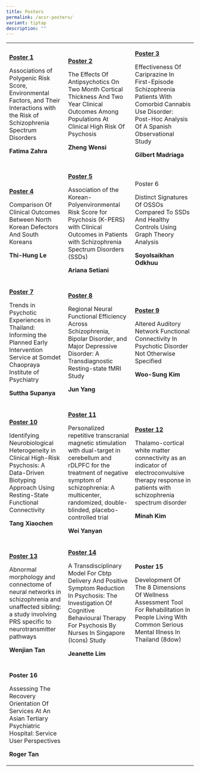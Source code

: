 ```yaml
---
title: Posters
permalink: /acsr-posters/
variant: tiptap
description: ""
---
```

<table style="minWidth: 75px">
<colgroup>
<col>
<col>
<col>
</colgroup>
<tbody>
<tr>
<td rowspan="1" colspan="1">
<p><strong><a href="/files/P1.pdf" rel="noopener noreferrer nofollow" target="_blank">Poster 1</a></strong>
</p>
<p></p>
<p>Associations of Polygenic Risk Score, Environmental Factors, and Their
Interactions with the Risk of Schizophrenia Spectrum Disorders</p>
<p><strong>Fatima Zahra</strong>
</p>
<p></p>
</td>
<td rowspan="1" colspan="1">
<p><strong><a href="/files/P2.pdf" rel="noopener noreferrer nofollow" target="_blank">Poster 2</a></strong>
</p>
<p></p>
<p>The Effects Of Antipsychotics On Two Month Cortical Thickness And Two
Year Clinical Outcomes Among Populations At Clinical High Risk Of Psychosis</p>
<p><strong>Zheng Wensi</strong>
</p>
</td>
<td rowspan="1" colspan="1">
<p><strong><a href="/files/P3.pdf" rel="noopener noreferrer nofollow" target="_blank">Poster 3</a></strong>
</p>
<p></p>
<p>Effectiveness Of Cariprazine In First-Episode Schizophrenia Patients With
Comorbid Cannabis Use Disorder: Post-Hoc Analysis Of A Spanish Observational
Study</p>
<p></p>
<p><strong>Gilbert Madriaga</strong>
</p>
</td>
</tr>
<tr>
<td rowspan="1" colspan="1">
<p></p>
<p><strong><a href="/files/P4.pdf" rel="noopener noreferrer nofollow" target="_blank">Poster 4</a></strong>
</p>
<p></p>
<p>Comparison Of Clinical Outcomes Between North Korean Defectors And South
Koreans</p>
<p><strong>Thi-Hung Le</strong>
</p>
</td>
<td rowspan="1" colspan="1">
<p></p>
<p><strong><a href="/files/P5.pdf" rel="noopener noreferrer nofollow" target="_blank">Poster 5</a></strong>
</p>
<p></p>
<p>Association of the Korean-Polyenvironmental Risk Score for Psychosis (K-PERS)
with Clinical Outcomes in Patients with Schizophrenia Spectrum Disorders
(SSDs)</p>
<p></p>
<p><strong>Ariana Setiani</strong>
</p>
</td>
<td rowspan="1" colspan="1">
<p></p>
<p>Poster 6</p>
<p></p>
<p>Distinct Signatures Of OSSOs Compared To SSDs And Healthy Controls Using
Graph Theory Analysis</p>
<p></p>
<p><strong>Soyolsaikhan Odkhuu</strong>
</p>
</td>
</tr>
<tr>
<td rowspan="1" colspan="1">
<p></p>
<p><strong><a href="/files/P7.pdf" rel="noopener noreferrer nofollow" target="_blank">Poster 7</a></strong>
</p>
<p></p>
<p>Trends in Psychotic Experiences in Thailand: Informing the Planned Early
Intervention Service at Somdet Chaopraya Institute of Psychiatry</p>
<p></p>
<p><strong>Suttha Supanya</strong>
</p>
<p></p>
</td>
<td rowspan="1" colspan="1">
<p></p>
<p><strong><a href="/files/P8.pdf" rel="noopener noreferrer nofollow" target="_blank">Poster 8</a></strong>
</p>
<p></p>
<p>Regional Neural Functional Efficiency Across Schizophrenia, Bipolar Disorder,
and Major Depressive Disorder: A Transdiagnostic Resting-state fMRI Study</p>
<p></p>
<p><strong>Jun Yang</strong>
</p>
</td>
<td rowspan="1" colspan="1">
<p></p>
<p><strong><a href="/files/P9.pdf" rel="noopener noreferrer nofollow" target="_blank">Poster 9</a></strong>
</p>
<p></p>
<p>Altered Auditory Network Functional Connectivity In Psychotic Disorder
Not Otherwise Specified</p>
<p></p>
<p><strong>Woo-Sung Kim</strong>
</p>
</td>
</tr>
<tr>
<td rowspan="1" colspan="1">
<p></p>
<p><strong><a href="/files/P10.pdf" rel="noopener noreferrer nofollow" target="_blank">Poster 10</a></strong>
</p>
<p></p>
<p>Identifying Neurobiological Heterogeneity in Clinical High-Risk Psychosis:
A Data-Driven Biotyping Approach Using Resting-State Functional Connectivity</p>
<p></p>
<p><strong>Tang Xiaochen</strong>
</p>
</td>
<td rowspan="1" colspan="1">
<p></p>
<p><strong><a href="/files/P11.pdf" rel="noopener noreferrer nofollow" target="_blank">Poster 11</a></strong>
</p>
<p></p>
<p>Personalized repetitive transcranial magnetic stimulation with dual-target
in cerebellum and rDLPFC for the treatment of negative symptom of schizophrenia:
A multicenter, randomized, double-blinded, placebo-controlled trial</p>
<p><strong>Wei Yanyan</strong>
</p>
</td>
<td rowspan="1" colspan="1">
<p></p>
<p><strong><a href="/files/P12.pdf" rel="noopener noreferrer nofollow" target="_blank">Poster 12</a></strong>
</p>
<p></p>
<p>Thalamo-cortical white matter connectivity as an indicator of electroconvulsive
therapy response in patients with schizophrenia spectrum disorder</p>
<p><strong>Minah Kim</strong>
</p>
</td>
</tr>
<tr>
<td rowspan="1" colspan="1">
<p></p>
<p><strong><a href="/files/P13.pdf" rel="noopener noreferrer nofollow" target="_blank">Poster 13</a></strong>
</p>
<p></p>
<p>Abnormal morphology and connectome of neural networks in schizophrenia
and unaffected sibling: a study involving PRS specific to neurotransmitter
pathways</p>
<p><strong>Wenjian Tan</strong>
</p>
<p></p>
</td>
<td rowspan="1" colspan="1">
<p></p>
<p><strong><a href="/files/P14.pdf" rel="noopener noreferrer nofollow" target="_blank">Poster 14</a></strong>
</p>
<p></p>
<p>A Transdisciplinary Model For Cbtp Delivery And Positive Symptom Reduction
In Psychosis: The Investigation Of Cognitive Behavioural Therapy For Psychosis
By Nurses In Singapore (Icons) Study</p>
<p><strong>Jeanette Lim</strong>
</p>
</td>
<td rowspan="1" colspan="1">
<p></p>
<p><strong>Poster 15</strong>
</p>
<p></p>
<p>Development Of The 8 Dimensions Of Wellness Assessment Tool For Rehabilitation
In People Living With Common Serious Mental Illness In Thailand (8dow)</p>
<p></p>
</td>
</tr>
<tr>
<td rowspan="1" colspan="1">
<p></p>
<p><strong>Poster 16</strong>
</p>
<p></p>
<p>Assessing The Recovery Orientation Of Services At An Asian Tertiary Psychiatric
Hospital: Service User Perspectives</p>
<p><strong>Roger Tan</strong>
</p>
</td>
<td rowspan="1" colspan="1">
<p></p>
</td>
<td rowspan="1" colspan="1">
<p></p>
</td>
</tr>
</tbody>
</table>
<p></p>
<p></p>